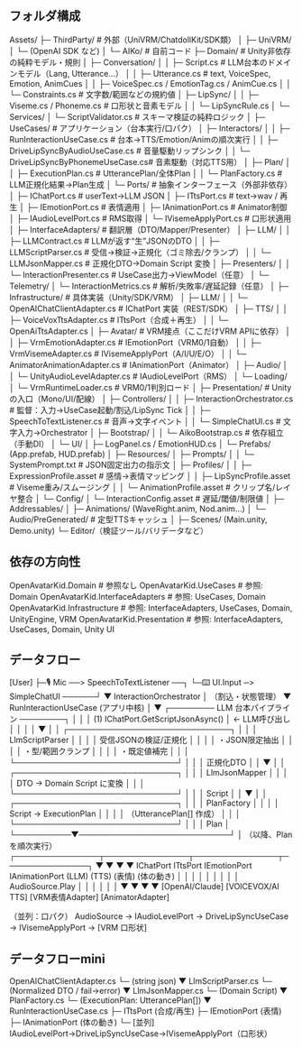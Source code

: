 ## フォルダ構成
Assets/
├─ ThirdParty/                              # 外部（UniVRM/ChatdollKit/SDK類）
│  ├─ UniVRM/
│  └─ (OpenAI SDK など)
│
└─ AIKo/                                    # 自前コード
   ├─ Domain/                               # Unity非依存の純粋モデル・規則
   │  ├─ Conversation/
   │  │  ├─ Script.cs                      # LLM台本のドメインモデル（Lang, Utterance…）
   │  │  ├─ Utterance.cs                   # text, VoiceSpec, Emotion, AnimCues
   │  │  ├─ VoiceSpec.cs / EmotionTag.cs / AnimCue.cs
   │  │  └─ Constraints.cs                 # 文字数/範囲などの規約値
   │  ├─ LipSync/
   │  │  ├─ Viseme.cs / Phoneme.cs         # 口形状と音素モデル
   │  │  └─ LipSyncRule.cs
   │  └─ Services/
   │     └─ ScriptValidator.cs             # スキーマ検証の純粋ロジック
   │
   ├─ UseCases/                             # アプリケーション（台本実行/口パク）
   │  ├─ Interactors/
   │  │  ├─ RunInteractionUseCase.cs       # 台本→TTS/Emotion/Animの順次実行
   │  │  ├─ DriveLipSyncByAudioUseCase.cs  # 音量駆動リップシンク
   │  │  └─ DriveLipSyncByPhonemeUseCase.cs# 音素駆動（対応TTS用）
   │  ├─ Plan/
   │  │  ├─ ExecutionPlan.cs               # UtterancePlan/全体Plan
   │  │  └─ PlanFactory.cs                 # LLM正規化結果→Plan生成
   │  └─ Ports/                            # 抽象インターフェース（外部非依存）
   │     ├─ IChatPort.cs                   # userText→LLM JSON
   │     ├─ ITtsPort.cs                    # text→wav / 再生
   │     ├─ IEmotionPort.cs                # 表情適用
   │     ├─ IAnimationPort.cs              # Animator制御
   │     ├─ IAudioLevelPort.cs             # RMS取得
   │     └─ IVisemeApplyPort.cs            # 口形状適用
   │
   ├─ InterfaceAdapters/                    # 翻訳層（DTO/Mapper/Presenter）
   │  ├─ LLM/
   │  │  ├─ LLMContract.cs                 # LLMが返す“生”JSONのDTO
   │  │  ├─ LLMScriptParser.cs             # 受信→検証→正規化（ゴミ除去/クランプ）
   │  │  └─ LLMJsonMapper.cs               # 正規化DTO→Domain Script 変換
   │  ├─ Presenters/
   │  │  └─ InteractionPresenter.cs        # UseCase出力→ViewModel（任意）
   │  └─ Telemetry/
   │     └─ InteractionMetrics.cs          # 解析/失敗率/遅延記録（任意）
   │
   ├─ Infrastructure/                       # 具体実装（Unity/SDK/VRM）
   │  ├─ LLM/
   │  │  └─ OpenAIChatClientAdapter.cs     # IChatPort 実装（REST/SDK）
   │  ├─ TTS/
   │  │  ├─ VoiceVoxTtsAdapter.cs          # ITtsPort（合成＋再生）
   │  │  └─ OpenAiTtsAdapter.cs
   │  ├─ Avatar/                            # VRM接点（ここだけVRM APIに依存）
   │  │  ├─ VrmEmotionAdapter.cs           # IEmotionPort（VRM0/1自動）
   │  │  ├─ VrmVisemeAdapter.cs            # IVisemeApplyPort（A/I/U/E/O）
   │  │  └─ AnimatorAnimationAdapter.cs    # IAnimationPort（Animator）
   │  ├─ Audio/
   │  │  └─ UnityAudioLevelAdapter.cs      # IAudioLevelPort（RMS）
   │  └─ Loading/
   │     └─ VrmRuntimeLoader.cs            # VRM0/1判別ロード
   │
   ├─ Presentation/                         # Unityの入口（Mono/UI/配線）
   │  ├─ Controllers/
   │  │  ├─ InteractionOrchestrator.cs     # 監督：入力→UseCase起動/割込/LipSync Tick
   │  │  ├─ SpeechToTextListener.cs        # 音声→文字イベント
   │  │  └─ SimpleChatUI.cs                # 文字入力→Orchestrator
   │  ├─ Bootstrap/
   │  │  └─ AikoBootstrap.cs               # 依存組立（手動DI）
   │  └─ UI/
   │     ├─ LogPanel.cs / EmotionHUD.cs
   │     └─ Prefabs/ (App.prefab, HUD.prefab)
   │
   ├─ Resources/
   │  ├─ Prompts/
   │  │  └─ SystemPrompt.txt               # JSON固定出力の指示文
   │  ├─ Profiles/
   │  │  ├─ ExpressionProfile.asset        # 感情→表情マッピング
   │  │  ├─ LipSyncProfile.asset           # Viseme重み/スムージング
   │  │  └─ AnimationProfile.asset         # クリップ名/レイヤ整合
   │  └─ Config/
   │     └─ InteractionConfig.asset        # 遅延/閾値/制限値
   │
   ├─ Addressables/
   │  ├─ Animations/ (WaveRight.anim, Nod.anim...)
   │  └─ Audio/PreGenerated/               # 定型TTSキャッシュ
   │
   ├─ Scenes/ (Main.unity, Demo.unity)
   └─ Editor/（検証ツール/バリデータなど）


## 依存の方向性
OpenAvatarKid.Domain            # 参照なし
OpenAvatarKid.UseCases          # 参照: Domain
OpenAvatarKid.InterfaceAdapters # 参照: UseCases, Domain
OpenAvatarKid.Infrastructure    # 参照: InterfaceAdapters, UseCases, Domain, UnityEngine, VRM
OpenAvatarKid.Presentation      # 参照: InterfaceAdapters, UseCases, Domain, Unity UI

## データフロー
[User]
  ├─🎙 Mic ──> SpeechToTextListener ──┐
  └─⌨️ UI.Input ─> SimpleChatUI ──────┘
                                      ▼
                            InteractionOrchestrator
                                      │  （割込・状態管理）
                                      ▼
                           RunInteractionUseCase (アプリ中核)
                                      │
                                      ▼
                           ┌──────── LLM 台本パイプライン ────────┐
                           │                                      │
                           │   (1) IChatPort.GetScriptJsonAsync() │  ← LLM呼び出し
                           │          │                           │
                           │          ▼                           │
                           │   ┌─────────────────────────────┐    │
                           │   │  LlmScriptParser            │    │
                           │   │  受信JSONの検証/正規化        │    │
                           │   │  ・JSON限定抽出              │    │
                           │   │  ・型/範囲クランプ           │    │
                           │   │  ・既定値補完                │    │
                           │   └─────────────────────────────┘    │
                           │          │ 正規化DTO                  │
                           │          ▼                           │
                           │   ┌─────────────────────────────┐    │
                           │   │  LlmJsonMapper              │    │
                           │   │  DTO → Domain Script に変換 │    │
                           │   └─────────────────────────────┘    │
                           │          │ Script                     │
                           │          ▼                           │
                           │   ┌─────────────────────────────┐    │
                           │   │  PlanFactory                │    │
                           │   │  Script → ExecutionPlan     │    │
                           │   │  （UtterancePlan[] 作成）   │    │
                           │   └─────────────────────────────┘    │
                           │          │ Plan                      │
                           └──────────▼───────────────────────────┘
                                      │ （以降、Planを順次実行）
         ┌───────────────┬───────────────┬───────────────┬───────────────┐
         ▼               ▼               ▼               ▼
     IChatPort        ITtsPort      IEmotionPort     IAnimationPort
       (LLM)           (TTS)          (表情)            (体の動き)
         │               │                │                 │
         │               │                │                 │
         │         AudioSource.Play        │                 │
         │               │                │                 │
         ▼               ▼                ▼                 ▼
 [OpenAI/Claude]   [VOICEVOX/AI TTS]  [VRM表情Adapter]   [AnimatorAdapter]

 （並列：口パク）
 AudioSource → IAudioLevelPort → DriveLipSyncUseCase → IVisemeApplyPort → [VRM 口形状]

## データフローmini
OpenAIChatClientAdapter.cs
  └─ (string json)
      ▼
LlmScriptParser.cs
  └─ (Normalized DTO / fail→error)
      ▼
LlmJsonMapper.cs
  └─ (Domain Script)
      ▼
PlanFactory.cs
  └─ (ExecutionPlan: UtterancePlan[])
      ▼
RunInteractionUseCase.cs
  ├─ ITtsPort (合成/再生)
  ├─ IEmotionPort (表情)
  ├─ IAnimationPort (体の動き)
  └─ [並列] IAudioLevelPort→DriveLipSyncUseCase→IVisemeApplyPort（口形状）
